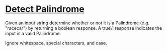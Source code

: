# [Detect Palindrome](https://www.codewars.com/kata/detect-palindrome)

Given an input string determine whether or not it is a Palindrome (e.g. "racecar") by returning a boolean response. A true\1 response indicates the input is a valid Palindrome.

Ignore whitespace, special characters, and case.